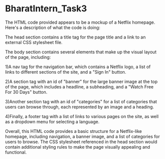 # BharatIntern_Task3

The HTML code provided appears to be a mockup of a Netflix homepage. Here's a description of what the code is doing:

The head section contains a title tag for the page title and a link to an external CSS stylesheet file.

The body section contains several elements that make up the visual layout of the page, including:

1)A nav tag for the navigation bar, which contains a Netflix logo, a list of links to different sections of the site, and a "Sign In" button.

2)A section tag with an id of "banner" for the large banner image at the top of the page, which includes a headline, a subheading, and a "Watch Free For 30 Days" button.

3)Another section tag with an id of "categories" for a list of categories that users can browse through, each represented by an image and a heading.

4)Finally, a footer tag with a list of links to various pages on the site, as well as a dropdown menu for selecting a language.

Overall, this HTML code provides a basic structure for a Netflix-like homepage, including navigation, a banner image, and a list of categories for users to browse. The CSS stylesheet referenced in the head section would contain additional styling rules to make the page visually appealing and functional.
